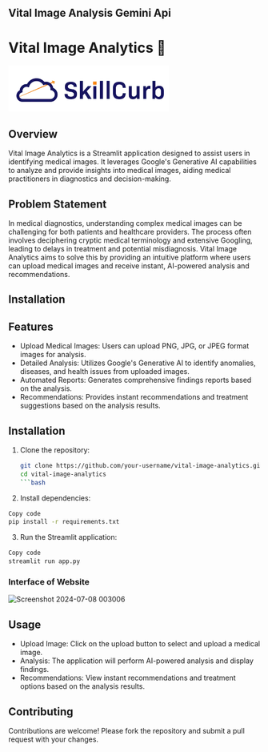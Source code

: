 ## Vital Image Analysis Gemini Api

# Vital Image Analytics 📸

![Project Logo](logo.png)

## Overview
Vital Image Analytics is a Streamlit application designed to assist users in identifying medical images. It leverages Google's Generative AI capabilities to analyze and provide insights into medical images, aiding medical practitioners in diagnostics and decision-making.

## Problem Statement
In medical diagnostics, understanding complex medical images can be challenging for both patients and healthcare providers. The process often involves deciphering cryptic medical terminology and extensive Googling, leading to delays in treatment and potential misdiagnosis. Vital Image Analytics aims to solve this by providing an intuitive platform where users can upload medical images and receive instant, AI-powered analysis and recommendations.
## Installation

## Features
- Upload Medical Images: Users can upload PNG, JPG, or JPEG format images for analysis.
- Detailed Analysis: Utilizes Google's Generative AI to identify anomalies, diseases, and health issues from uploaded images.
- Automated Reports: Generates comprehensive findings reports based on the analysis.
- Recommendations: Provides instant recommendations and treatment suggestions based on the analysis results.
  
## Installation
1. Clone the repository:
   ```bash
   git clone https://github.com/your-username/vital-image-analytics.git
   cd vital-image-analytics
   ```bash

2. Install dependencies:
```bash
Copy code
pip install -r requirements.txt
```
3. Run the Streamlit application:
```bash
Copy code
streamlit run app.py
```

### Interface of Website
![Screenshot 2024-07-08 003006](https://github.com/sanika391/Vital-Image-Detection-Gemini/assets/116996971/b4eb18b3-a7af-4dc2-92fe-5873159c5a62)

## Usage
- Upload Image: Click on the upload button to select and upload a medical image.
- Analysis: The application will perform AI-powered analysis and display findings.
- Recommendations: View instant recommendations and treatment options based on the analysis results.

## Contributing
Contributions are welcome! Please fork the repository and submit a pull request with your changes.

 

